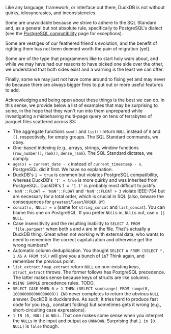 Like any language, framework, or interface out there, DuckDB is not without quirks, idiosyncrasies, and inconsistencies.  

Some are unavoidable because we strive to adhere to the SQL Standard and, as a general but not absolute rule, specifically to PostgreSQL's dialect (see the [PostgreSQL compatibility]() page for exceptions).

Some are vestiges of our feathered friend's evolution, and the benefit of righting them has not been deemed worth the pain of migration (yet).

Some are of the type that programmers like to start holy wars about, and while we may have had our reasons to have picked one side over the other, we understand that both sides exist and a warning is the least we can offer.

Finally, some we may just not have come around to fixing yet and may never do because there are always bigger fires to put out or more useful features to add.  

Acknowledging and being open about these things is the best we can do. In this sense, we provide below a list of examples that may be surprising to some, in the hope that they won't run into them unprepared while investigating a misbehaving multi-page query on tens of terrabytes of parquet files scattered across S3: 

- The aggregate functions `sum()` and `list()` return `NULL` instead of `0` and `[]`, respectively, for empty groups. The SQL Standard commands, we obey.
- One-based indexing (e.g., arrays, strings, window functions (`row_number()`, `rank()`, `dense_rank`). The SQL Standard dictates, we comply. 
- `age(x) = current_date - x` instead of `current_timestamp - x`. PostgreSQL did it first. We have no explanation.
- DuckDB's `1 = true` is common but violates PostgreSQL compatibility, whereas DuckDB's `'t' = true` is more quirky and was inherited from PostgreSQL. DuckDB's `1 = '1.1'` is probably most difficult to justify.
- `'NaN'::FLOAT = 'NaN'::FLOAT` and `'NaN'::FLOAT > 3` violate IEEE-754 but are necessary for a total order, which is crucial in SQL (also, beware the consequences for `greatest`/`least`/`ORDER BY`)
- `concat(x, NULL) = x` (same for `string_concat` and `list_concat`). You can blame this one on PostgreSQL. If you prefer `NULL`s in, `NULL`s out, use `x || NULL`.
- Case insensitivity and the resulting inability to `SELECT A FROM 'file.parquet'` when both `a` and `A` are in the file. That's actually a DuckDB thing. Great when not working with external data, who wants to need to remember the correct capitalization and otherwise get the wrong numbers?
- Automatic column deduplication. You thought `SELECT A FROM (SELECT *, 1 AS A FROM tbl)` will give you a bunch of `1`s? Think again, and remember the previous point. 
- `list_extract` / `map_extract` return `NULL` on non-existing keys, `struct_extract` throws. The former follows has PostgreSQL precedence. The latter makes sense because keys of structs are like columns. 
- `USING SAMPLE` precedence rules. TODO.
- `SELECT CASE WHEN 0 > 1 THEN (SELECT sum(range) FROM range(0, 100000000000000000)) END` never completes to return the obvious `NULL` answer. DuckDB is ducklarative. As such, it tries hard to produce fast code for you (e.g., constant folding) but sometimes gets it wrong (e.g., short-circuiting case expressions).
- `1 IN (0, NULL)` is `NULL`. That one makes some sense when you interpret the `NULL`s in the input and output as `UNKNOWN`. Surprising that `1 in [0, NULL]` is `false` though.
